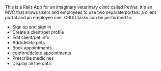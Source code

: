 This is a Rails App for an imaginary veterinary clinic called PetVet. It's an MVC that allows users and employees to use two separate portals: a client portal and an employee one. CRUD tasks can be performed to:

+ Sign up and sign in
+ Create a client/pet profile
+ Edit client/pet info
+ Add/delete pets
+ Book appointments
+ confirm/delete appointments
+ Prescribe medicines
+ Display all the data
